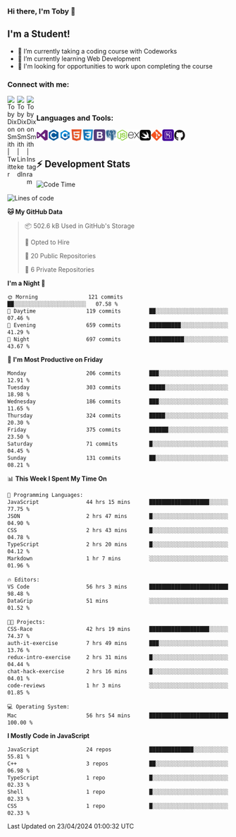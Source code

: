 ### Hi there, I'm Toby 👋

## I'm a Student!
- 🔭 I’m currently taking a coding course with Codeworks
- 🌱 I’m currently learning Web Development
- 💬 I'm looking for opportunities to work upon completing the course

### Connect with me:

[<img align="left" alt="Toby Dixon Smith | Twitter" width="22px" src="https://cdn.jsdelivr.net/npm/simple-icons@v3/icons/twitter.svg" />][twitter]
[<img align="left" alt="Toby Dixon Smith | LinkedIn" width="22px" src="https://cdn.jsdelivr.net/npm/simple-icons@v3/icons/linkedin.svg" />][linkedin]
[<img align="left" alt="Toby Dixon Smith | Instagram" width="22px" src="https://cdn.jsdelivr.net/npm/simple-icons@v3/icons/instagram.svg" />][instagram]

[twitter]: https://twitter.com/TobyDixonSmith1
[instagram]: https://www.instagram.com/toby_ds1/
[linkedin]: https://www.linkedin.com/in/toby-dixon-smith-4734331a3/

<br />

### Languages and Tools:

<img align="left" alt="Visual Studio Code" title="Visual Studio Code" width="26px" src="logos/visualstudio.png" />
<img align="left" alt="C" title="C" width="26px" src="logos/c.png" />
<img align="left" alt="C++" title="C++" width="26px" src="logos/c-plus.png" />
<img align="left" alt="HTML5" title="HTML 5" width="26px" src="logos/html.png" />
<img align="left" alt="CSS3" title="CSS 3" width="26px" src="logos/css3.png" />
<img align="left" alt="BootStrap" title="BootStrap" width="26px" src="logos/bootstrap.png" />
<img align="left" alt="PostgresSQL" title="PostgresSPQ" width="26px" src="logos/postgresql.png" />
<img align="left" alt="Node JS" title="Node JS" width="26px" src="logos/node-js.png" />
<img align="left" alt="Express" title="Express" width="26px" src="logos/express.png" />
<img align="left" alt="Swift" title="Swift" width="26px" src="logos/swift.png" />
<img align="left" alt="Git" title="Git" width="26px" src="logos/git.png" />
<img align="left" alt="Heroku" title="Heroku" width="26px" src="logos/heroku.png" />
<img align="left" alt="GitHub" title="GitHub" width="26px" src="logos/github.png" />
<br />
<br />

## :zap: Development Stats

<!--START_SECTION:waka-->
![Code Time](http://img.shields.io/badge/Code%20Time-456%20hrs%2015%20mins-blue)

![Lines of code](https://img.shields.io/badge/From%20Hello%20World%20I%27ve%20Written-1.6%20million%20lines%20of%20code-blue)

**🐱 My GitHub Data** 

> 📦 502.6 kB Used in GitHub's Storage 
 > 
> 💼 Opted to Hire
 > 
> 📜 20 Public Repositories 
 > 
> 🔑 6 Private Repositories 
 > 
**I'm a Night 🦉** 

```text
🌞 Morning                121 commits         ██░░░░░░░░░░░░░░░░░░░░░░░   07.58 % 
🌆 Daytime                119 commits         ██░░░░░░░░░░░░░░░░░░░░░░░   07.46 % 
🌃 Evening                659 commits         ██████████░░░░░░░░░░░░░░░   41.29 % 
🌙 Night                  697 commits         ███████████░░░░░░░░░░░░░░   43.67 % 
```
📅 **I'm Most Productive on Friday** 

```text
Monday                   206 commits         ███░░░░░░░░░░░░░░░░░░░░░░   12.91 % 
Tuesday                  303 commits         █████░░░░░░░░░░░░░░░░░░░░   18.98 % 
Wednesday                186 commits         ███░░░░░░░░░░░░░░░░░░░░░░   11.65 % 
Thursday                 324 commits         █████░░░░░░░░░░░░░░░░░░░░   20.30 % 
Friday                   375 commits         ██████░░░░░░░░░░░░░░░░░░░   23.50 % 
Saturday                 71 commits          █░░░░░░░░░░░░░░░░░░░░░░░░   04.45 % 
Sunday                   131 commits         ██░░░░░░░░░░░░░░░░░░░░░░░   08.21 % 
```


📊 **This Week I Spent My Time On** 

```text
💬 Programming Languages: 
JavaScript               44 hrs 15 mins      ███████████████████░░░░░░   77.75 % 
JSON                     2 hrs 47 mins       █░░░░░░░░░░░░░░░░░░░░░░░░   04.90 % 
CSS                      2 hrs 43 mins       █░░░░░░░░░░░░░░░░░░░░░░░░   04.78 % 
TypeScript               2 hrs 20 mins       █░░░░░░░░░░░░░░░░░░░░░░░░   04.12 % 
Markdown                 1 hr 7 mins         ░░░░░░░░░░░░░░░░░░░░░░░░░   01.96 % 

🔥 Editors: 
VS Code                  56 hrs 3 mins       █████████████████████████   98.48 % 
DataGrip                 51 mins             ░░░░░░░░░░░░░░░░░░░░░░░░░   01.52 % 

🐱‍💻 Projects: 
CSS-Race                 42 hrs 19 mins      ███████████████████░░░░░░   74.37 % 
auth-it-exercise         7 hrs 49 mins       ███░░░░░░░░░░░░░░░░░░░░░░   13.76 % 
redux-intro-exercise     2 hrs 31 mins       █░░░░░░░░░░░░░░░░░░░░░░░░   04.44 % 
chat-hack-exercise       2 hrs 16 mins       █░░░░░░░░░░░░░░░░░░░░░░░░   04.01 % 
code-reviews             1 hr 3 mins         ░░░░░░░░░░░░░░░░░░░░░░░░░   01.85 % 

💻 Operating System: 
Mac                      56 hrs 54 mins      █████████████████████████   100.00 % 
```

**I Mostly Code in JavaScript** 

```text
JavaScript               24 repos            ██████████████░░░░░░░░░░░   55.81 % 
C++                      3 repos             ██░░░░░░░░░░░░░░░░░░░░░░░   06.98 % 
TypeScript               1 repo              █░░░░░░░░░░░░░░░░░░░░░░░░   02.33 % 
Shell                    1 repo              █░░░░░░░░░░░░░░░░░░░░░░░░   02.33 % 
CSS                      1 repo              █░░░░░░░░░░░░░░░░░░░░░░░░   02.33 % 
```




 Last Updated on 23/04/2024 01:00:32 UTC
<!--END_SECTION:waka-->
